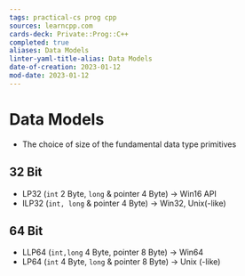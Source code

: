 ```yaml
---
tags: practical-cs prog cpp
sources: learncpp.com
cards-deck: Private::Prog::C++
completed: true
aliases: Data Models
linter-yaml-title-alias: Data Models
date-of-creation: 2023-01-12
mod-date: 2023-01-12
---
```


# Data Models
- The choice of size of the fundamental data type primitives

## 32 Bit
- LP32 (`int` 2 Byte, `long` & pointer 4 Byte)
	→ Win16 API
- ILP32 (`int, long` & pointer 4 Byte)
	→ Win32, Unix(-like)

## 64 Bit
- LLP64 (`int,long` 4 Byte, pointer 8 Byte)
	→ Win64
- LP64 (`int` 4 Byte, `long` & pointer 8 Byte)
	→ Unix (-like)
